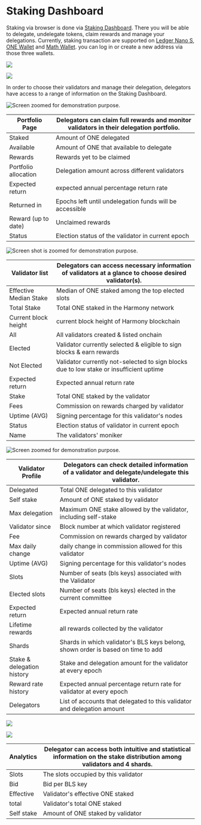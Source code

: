 # Staking Dashboard

Staking via browser is done via [Staking Dashboard](https://staking.harmony.one/). There you will be able to delegate, undelegate tokens, claim rewards and manage your delegations. Currently, staking transaction are supported on [Ledger Nano S,](../../../../general/ecosystem/hardware-wallets/ledger/) [ONE Wallet](../../../../general/ecosystem/daos/one-wallet.md) and [Math Wallet](../../../../developers/wallets/mathwallet.md). you can log in or create a new address via those three wallets.

![](<../../../../.gitbook/assets/image (29).png>)

![](<../../../../.gitbook/assets/image (30).png>)

In order to choose their validators and manage their delegation, delegators have access to a range of information on the Staking Dashboard.

![Screen zoomed for demonstration purpose.](<../../../../.gitbook/assets/image (137).png>)

| **Portfolio Page**   | Delegators can claim full rewards and monitor validators in their delegation portfolio.  |
| -------------------- | ---------------------------------------------------------------------------------------- |
| Staked               | Amount of ONE delegated                                                                  |
| Available            | Amount of ONE that available to delegate                                                 |
| Rewards              | Rewards yet to be claimed                                                                |
| Portfolio allocation | Delegation amount across different validators                                            |
| Expected return      | expected annual percentage return rate                                                   |
| Returned in          | Epochs left until undelegation funds will be accessible                                  |
| Reward (up to date)  | Unclaimed rewards                                                                        |
| Status               | Election status of the validator in current epoch                                        |



![Screen shot is zoomed for demonstration purpose.](<../../../../.gitbook/assets/image (132).png>)

| **Validator list**     | Delegators can access necessary information of validators at a glance to choose desired validator(s). |
| ---------------------- | ----------------------------------------------------------------------------------------------------- |
| Effective Median Stake | Median of ONE staked among the top elected slots                                                      |
| Total Stake            | Total ONE staked in the Harmony network                                                               |
| Current block height   | current block height of Harmony blockchain                                                            |
| All                    | All validators created & listed onchain                                                               |
| Elected                | Validator currently selected & eligible to sign blocks & earn rewards                                 |
| Not Elected            | Validator currently not-selected to sign blocks due to low stake or insufficient uptime               |
| Expected return        | Expected annual return rate                                                                           |
| Stake                  | Total ONE staked by the validator                                                                     |
| Fees                   | Commission on rewards charged by validator                                                            |
| Uptime (AVG)           | Signing percentage for this validator's nodes                                                         |
| Status                 | Election status of validator in current epoch                                                         |
| Name                   | The validators' moniker                                                                               |



![Screen zoomed for demonstration purpose.](<../../../../.gitbook/assets/image (133).png>)

| **Validator Profile**      | Delegators can check detailed information of a validator and delegate/undelegate this validator. |
| -------------------------- | ------------------------------------------------------------------------------------------------ |
| Delegated                  | Total ONE delegated to this validator                                                            |
| Self stake                 | Amount of ONE staked by validator                                                                |
| Max delegation             | Maximum ONE stake allowed by the validator, including self-stake                                 |
| Validator since            | Block number at which validator registered                                                       |
| Fee                        | Commission on rewards charged by validator                                                       |
| Max daily change           | daily change in commission allowed for this validator                                            |
| Uptime (AVG)               | Signing percentage for this validator's nodes                                                    |
| Slots                      | Number of seats (bls keys) associated with the Validator                                         |
| Elected slots              | Number of seats (bls keys) elected in the current committee                                      |
| Expected return            | Expected annual return rate                                                                      |
| Lifetime rewards           | all rewards collected by the validator                                                           |
| Shards                     | Shards in which validator's BLS keys belong, shown order is based on time to add                 |
| Stake & delegation history | Stake and delegation amount for the validator at every epoch                                     |
| Reward rate history        | Expected annual percentage return rate for validator at every epoch                              |
| Delegators                 | List of accounts that delegated to this validator and delegation amount                          |



![](<../../../../.gitbook/assets/image (31) (1).png>)

![](<../../../../.gitbook/assets/image (140).png>)

| **Analytics** | Delegator can access both intuitive and statistical information on the stake distribution among validators and 4 shards. |
| ------------- | ------------------------------------------------------------------------------------------------------------------------ |
| Slots         | The slots occupied by this validator                                                                                     |
| Bid           | Bid per BLS key                                                                                                          |
| Effective     | Validator's effective ONE staked                                                                                         |
| total         | Validator's total ONE staked                                                                                             |
| Self stake    | Amount of ONE staked by validator                                                                                        |
